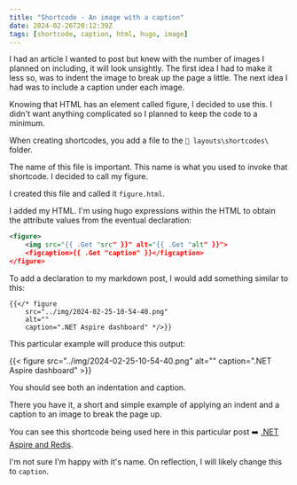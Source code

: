 ```yaml
---
title: "Shortcode - An image with a caption"
date: 2024-02-26T20:12:39Z
tags: [shortcode, caption, html, hugo, image]
---
```


I had an article I wanted to post but knew with the number of images I planned on including, it will look unsightly.  The first idea I had to make it less so, was to indent the image to break up the page a little.  The next idea I had was to include a caption under each image.

Knowing that HTML has an element called figure, I decided to use this.  I didn't want anything complicated so I planned to keep the code to a minimum.

When creating shortcodes, you add a file to the `📁 layouts\shortcodes\` folder.

The name of this file is important.  This name is what you used to invoke that shortcode.  I decided to call my figure.

I created this file and called it `figure.html`. 

I added my HTML. I'm using hugo expressions within the HTML to obtain the attribute values from the eventual declaration:

```xml
<figure>
    <img src="{{ .Get "src" }}" alt="{{ .Get "alt" }}">
    <figcaption>{{ .Get "caption" }}</figcaption>
</figure>
```

To add a declaration to my markdown post, I would add something similar to this:

```
{{</* figure 
    src="../img/2024-02-25-10-54-40.png" 
    alt="" 
    caption=".NET Aspire dashboard" */>}}
```

This particular example will produce this output:

{{< figure 
    src="../img/2024-02-25-10-54-40.png" 
    alt="" 
    caption=".NET Aspire dashboard" >}}

You should see both an indentation and caption.

There you have it, a short and simple example of applying an indent and a caption to an image to break the page up.  

You can see this shortcode being used here in this particular post ➡️ [.NET Aspire and Redis](../dotnet-aspire-and-redis).

I'm not sure I'm happy with it's name. On reflection, I will likely change this to `caption`.